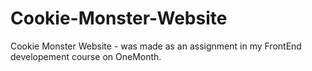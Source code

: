 # Cookie-Monster-Website
Cookie Monster Website - was made as an assignment in my FrontEnd developement course on OneMonth.
